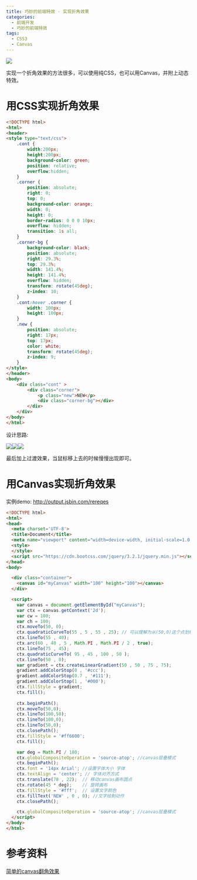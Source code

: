 ```yaml
---
title: 巧妙的前端特效 - 实现折角效果
categories:
  - 前端开发
  - 巧妙的前端特效
tags:
  - CSS3
  - Canvas
---
```




![](http://xiaoyulive.oss-cn-beijing.aliyuncs.com/imgs/0008.png)

实现一个折角效果的方法很多，可以使用纯CSS，也可以用Canvas，并附上动态特效。

# 用CSS实现折角效果

```html
<!DOCTYPE html>
<html>
<header>
<style type="text/css">
    .cont {
        width:200px;
        height:200px;
        background-color: green;
        position: relative;
        overflow:hidden;
    }
    .corner {
        position: absolute;
        right: 0;
        top: 0;
        background-color: orange;
        width: 0;
        height: 0;
        border-radius: 0 0 0 10px;
        overflow: hidden;
        transition: 1s all;
    }
    .corner-bg {
        background-color: black;
        position: absolute;
        right: 29.3%;
        top: 29.3%;
        width: 141.4%;
        height: 141.4%;
        overflow: hidden;
        transform: rotate(45deg);
        z-index: 10;
    }
    .cont:hover .corner {
        width: 100px;
        height: 100px;
    }
    .new {
        position: absolute;
        right: 17px;
        top: 17px;
        color: white;
        transform: rotate(45deg);
        z-index: 9;
    }
</style>
</header>
<body>
    <div class="cont" >
        <div class="corner">
            <p class="new">NEW</p>
            <div class="corner-bg"></div>
        </div>
    </div>
</body>
</html>
```

设计思路:

![](http://xiaoyulive.oss-cn-beijing.aliyuncs.com/imgs/0009.png)![](http://xiaoyulive.oss-cn-beijing.aliyuncs.com/imgs/0010.png)![](http://xiaoyulive.oss-cn-beijing.aliyuncs.com/imgs/0011.png)

最后加上过渡效果，当鼠标移上去的时候慢慢出现即可。



# 用Canvas实现折角效果

实例demo: http://output.jsbin.com/rereqes

```html
<!DOCTYPE html>
<html>
<head>
  <meta charset='UTF-8'>
  <title>Document</title>
  <meta name="viewport" content="width=device-width, initial-scale=1.0, maximum-scale=1.0, minimum-scale=1.0, user-scalable=no" />
  <style>
  </style>
  <script src="https://cdn.bootcss.com/jquery/3.2.1/jquery.min.js"></script>
</head>
<body>

  <div class="container">
    <canvas id="myCanvas" width="100" height="100"></canvas>
  </div>

  <script>
    var canvas = document.getElementById("myCanvas");
    var ctx = canvas.getContext('2d');
    var cw = 100;
    var ch = 100;
    ctx.moveTo(50, 0);
    ctx.quadraticCurveTo(55 , 5 , 55 , 25); // 可以理解为从(50,0)这个点划线到(55,25)这个点 , 中间会受到(55,5)这个点将直线想磁铁一样"吸"成曲线;
    ctx.lineTo(55 , 40);
    ctx.arc(60 , 40 , 5 , Math.PI , Math.PI / 2 , true);
    ctx.lineTo(75 , 45);
    ctx.quadraticCurveTo( 95 , 45 , 100 , 50 );
    ctx.lineTo(50 , 0);
    var gradient = ctx.createLinearGradient(50 , 50 , 75 , 75);
    gradient.addColorStop(0 , '#ccc');
    gradient.addColorStop(0.7 , '#111');
    gradient.addColorStop(1 , '#000');
    ctx.fillStyle = gradient;
    ctx.fill();
    
    ctx.beginPath();
    ctx.moveTo(50,0);
    ctx.lineTo(100,50);
    ctx.lineTo(100,0);
    ctx.lineTo(50,0);
    ctx.closePath();
    ctx.fillStyle = '#ff6600';
    ctx.fill();

    var deg = Math.PI / 180;
    ctx.globalCompositeOperation = 'source-atop'; //canvas层叠模式
    ctx.beginPath();
    ctx.font = '14px Arial'; //设置字体大小 字体
    ctx.textAlign = 'center'; // 字体对齐方式
    ctx.translate(78 , 22);  // 移动canvas画布圆点
    ctx.rotate(45 * deg);    // 旋转画布
    ctx.fillStyle = '#fff';  // 设置文字颜色
    ctx.fillText('NEW' , 0 , 0); //文字绘制动作
    ctx.closePath();

    ctx.globalCompositeOperation = 'source-atop'; //canvas层叠模式
  </script>
</body>
</html>
```






# 参考资料

[简单的canvas翻角效果](https://segmentfault.com/a/1190000012101315)